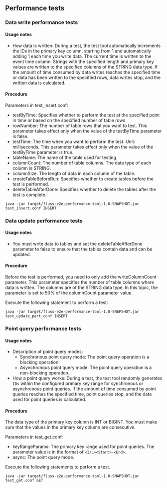 ## Performance tests
### Data write performance tests
#### Usage notes
- How data is written: During a test, the test tool automatically increments the IDs in the primary key column, starting from 1 and automatically adding 1 each time you write data. The current time is written to the event time column. Strings with the specified length and primary key values are written to the specified columns of the STRING data type. If the amount of time consumed by data writes reaches the specified time or data has been written to the specified rows, data writes stop, and the written data is calculated.

#### Procedure
Parameters in test_insert.conf:
- testByTime: Specifies whether to perform the test at the specified point in time or based on the specified number of table rows.
- rowNumber: The number of table rows that you want to test. This parameter takes effect only when the value of the testByTime parameter is false.
- testTime: The time when you want to perform the test. Unit: milliseconds. This parameter takes effect only when the value of the testByTime parameter is true.
- tableName: The name of the table used for testing.
- columnCount: The number of table columns. The data type of each column is STRING.
- columnSize: The length of data in each column of the table.
- createTableBeforeRun: Specifies whether to create tables before the test is performed.
- deleteTableAfterDone: Specifies whether to delete the tables after the test is complete.

```
java -jar target/fluss-e2e-performance-tool-1.0-SNAPSHOT.jar test_insert.conf INSERT
```

### Data update performance tests
#### Usage notes

- You must write data to tables and set the deleteTableAfterDone parameter to false to ensure that the tables contain data and can be updated.

#### Procedure

Before the test is performed, you need to only add the writeColumnCount parameter. This parameter specifies the number of table columns where data is written. The columns are of the STRING data type. In this topic, the parameter is set to 50% of the columnCount parameter value.

Execute the following statement to perform a test:
```
java -jar target/fluss-e2e-performance-tool-1.0-SNAPSHOT.jar test_update_part.conf INSERT
```

### Point query performance tests
#### Usage notes
- Description of point query modes:
    - Synchronous point query mode: The point query operation is a blocking operation.
    - Asynchronous point query mode: The point query operation is a non-blocking operation.
- How a point query works: During a test, the test tool randomly generates `IDs` within the configured primary key range for synchronous or asynchronous point queries. If the amount of time consumed by point queries reaches the specified time, point queries stop, and the data used for point queries is calculated.

#### Procedure
The data type of the primary key column is INT or BIGINT. You must make sure that the values in the primary key column are consecutive.

Parameters in test_get.conf:
- keyRangeParams: The primary key range used for point queries. The parameter value is in the format of `<I/L><Start>-<End>`.
- async: The point query mode.

Execute the following statements to perform a test.
```
java -jar target/fluss-e2e-performance-tool-1.0-SNAPSHOT.jar test_get.conf GET
```